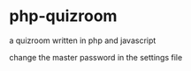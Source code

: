 # php-quizroom
a quizroom written in php and javascript

change the master password in the settings file
